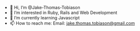 - 👋 Hi, I’m @Jake-Thomas-Tobiason
- 👀 I’m interested in Ruby, Rails and Web Development
- 🌱 I’m currently learning Javascript
- 📫 How to reach me:
      Email: jake.thomas.tobiason@gmail.com

<!---
Jake-Thomas-Tobiason/Jake-Thomas-Tobiason is a ✨ special ✨ repository because its `README.md` (this file) appears on your GitHub profile.
You can click the Preview link to take a look at your changes.
--->
